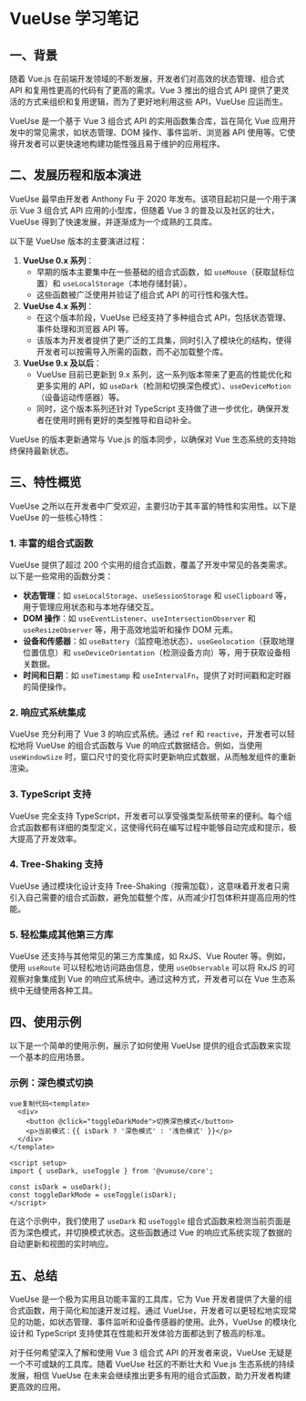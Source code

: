 # VueUse 学习笔记

## 一、背景

随着 Vue.js 在前端开发领域的不断发展，开发者们对高效的状态管理、组合式 API 和复用性更高的代码有了更高的需求。Vue 3 推出的组合式 API 提供了更灵活的方式来组织和复用逻辑，而为了更好地利用这些 API，VueUse 应运而生。

VueUse 是一个基于 Vue 3 组合式 API 的实用函数集合库，旨在简化 Vue 应用开发中的常见需求，如状态管理、DOM 操作、事件监听、浏览器 API 使用等。它使得开发者可以更快速地构建功能性强且易于维护的应用程序。

## 二、发展历程和版本演进

VueUse 最早由开发者 Anthony Fu 于 2020 年发布。该项目起初只是一个用于演示 Vue 3 组合式 API 应用的小型库，但随着 Vue 3 的普及以及社区的壮大，VueUse 得到了快速发展，并逐渐成为一个成熟的工具库。

以下是 VueUse 版本的主要演进过程：

1. **VueUse 0.x 系列**：
   - 早期的版本主要集中在一些基础的组合式函数，如 `useMouse`（获取鼠标位置）和 `useLocalStorage`（本地存储封装）。
   - 这些函数被广泛使用并验证了组合式 API 的可行性和强大性。
2. **VueUse 4.x 系列**：
   - 在这个版本阶段，VueUse 已经支持了多种组合式 API，包括状态管理、事件处理和浏览器 API 等。
   - 该版本为开发者提供了更广泛的工具集，同时引入了模块化的结构，使得开发者可以按需导入所需的函数，而不必加载整个库。
3. **VueUse 9.x 及以后**：
   - VueUse 目前已更新到 9.x 系列，这一系列版本带来了更高的性能优化和更多实用的 API，如 `useDark`（检测和切换深色模式）、`useDeviceMotion`（设备运动传感器）等。
   - 同时，这个版本系列还针对 TypeScript 支持做了进一步优化，确保开发者在使用时拥有更好的类型推导和自动补全。

VueUse 的版本更新通常与 Vue.js 的版本同步，以确保对 Vue 生态系统的支持始终保持最新状态。

## 三、特性概览

VueUse 之所以在开发者中广受欢迎，主要归功于其丰富的特性和实用性。以下是 VueUse 的一些核心特性：

### 1. 丰富的组合式函数

VueUse 提供了超过 200 个实用的组合式函数，覆盖了开发中常见的各类需求。以下是一些常用的函数分类：

- **状态管理**：如 `useLocalStorage`、`useSessionStorage` 和 `useClipboard` 等，用于管理应用状态和与本地存储交互。
- **DOM 操作**：如 `useEventListener`、`useIntersectionObserver` 和 `useResizeObserver` 等，用于高效地监听和操作 DOM 元素。
- **设备和传感器**：如 `useBattery`（监控电池状态）、`useGeolocation`（获取地理位置信息）和 `useDeviceOrientation`（检测设备方向）等，用于获取设备相关数据。
- **时间和日期**：如 `useTimestamp` 和 `useIntervalFn`，提供了对时间戳和定时器的简便操作。

### 2. 响应式系统集成

VueUse 充分利用了 Vue 3 的响应式系统。通过 `ref` 和 `reactive`，开发者可以轻松地将 VueUse 的组合式函数与 Vue 的响应式数据结合。例如，当使用 `useWindowSize` 时，窗口尺寸的变化将实时更新响应式数据，从而触发组件的重新渲染。

### 3. TypeScript 支持

VueUse 完全支持 TypeScript，开发者可以享受强类型系统带来的便利。每个组合式函数都有详细的类型定义，这使得代码在编写过程中能够自动完成和提示，极大提高了开发效率。

### 4. Tree-Shaking 支持

VueUse 通过模块化设计支持 Tree-Shaking（按需加载），这意味着开发者只需引入自己需要的组合式函数，避免加载整个库，从而减少打包体积并提高应用的性能。

### 5. 轻松集成其他第三方库

VueUse 还支持与其他常见的第三方库集成，如 RxJS、Vue Router 等。例如，使用 `useRoute` 可以轻松地访问路由信息，使用 `useObservable` 可以将 RxJS 的可观察对象集成到 Vue 的响应式系统中。通过这种方式，开发者可以在 Vue 生态系统中无缝使用各种工具。

## 四、使用示例

以下是一个简单的使用示例，展示了如何使用 VueUse 提供的组合式函数来实现一个基本的应用场景。

### 示例：深色模式切换

```
vue复制代码<template>
  <div>
    <button @click="toggleDarkMode">切换深色模式</button>
    <p>当前模式：{{ isDark ? '深色模式' : '浅色模式' }}</p>
  </div>
</template>

<script setup>
import { useDark, useToggle } from '@vueuse/core';

const isDark = useDark();
const toggleDarkMode = useToggle(isDark);
</script>
```

在这个示例中，我们使用了 `useDark` 和 `useToggle` 组合式函数来检测当前页面是否为深色模式，并切换模式状态。这些函数通过 Vue 的响应式系统实现了数据的自动更新和视图的实时响应。

## 五、总结

VueUse 是一个极为实用且功能丰富的工具库，它为 Vue 开发者提供了大量的组合式函数，用于简化和加速开发过程。通过 VueUse，开发者可以更轻松地实现常见的功能，如状态管理、事件监听和设备传感器的使用。此外，VueUse 的模块化设计和 TypeScript 支持使其在性能和开发体验方面都达到了极高的标准。

对于任何希望深入了解和使用 Vue 3 组合式 API 的开发者来说，VueUse 无疑是一个不可或缺的工具库。随着 VueUse 社区的不断壮大和 Vue.js 生态系统的持续发展，相信 VueUse 在未来会继续推出更多有用的组合式函数，助力开发者构建更高效的应用。